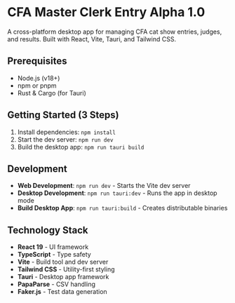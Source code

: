 # CFA Master Clerk Entry Alpha 1.0

A cross-platform desktop app for managing CFA cat show entries, judges, and results. Built with React, Vite, Tauri, and Tailwind CSS.

## Prerequisites
- Node.js (v18+)
- npm or pnpm
- Rust & Cargo (for Tauri)

## Getting Started (3 Steps)
1. Install dependencies: `npm install`
2. Start the dev server: `npm run dev`
3. Build the desktop app: `npm run tauri build`

## Development
- **Web Development**: `npm run dev` - Starts the Vite dev server
- **Desktop Development**: `npm run tauri:dev` - Runs the app in desktop mode
- **Build Desktop App**: `npm run tauri:build` - Creates distributable binaries

## Technology Stack
- **React 19** - UI framework
- **TypeScript** - Type safety
- **Vite** - Build tool and dev server
- **Tailwind CSS** - Utility-first styling
- **Tauri** - Desktop app framework
- **PapaParse** - CSV handling
- **Faker.js** - Test data generation

